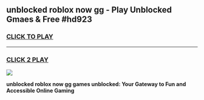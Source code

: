 
## unblocked roblox now gg - Play Unblocked Gmaes & Free #hd923
<h3>
<a href="https://news.freeplayer.one?title=unblocked_roblox_now_gg&ref=26F">CLICK TO PLAY</a></h3>
<hr>

<h3>
<a href="https://news.freeplayer.one?title=unblocked_roblox_now_gg&ref=26F">CLICK 2 PLAY</a>
  
</h3>

<a href="https://news.freeplayer.one?title=unblocked_roblox_now_gg&ref=26F/"><img src="https://clearcache.store/games.png"></a>


**unblocked roblox now gg games unblocked: Your Gateway to Fun and Accessible Online Gaming**
